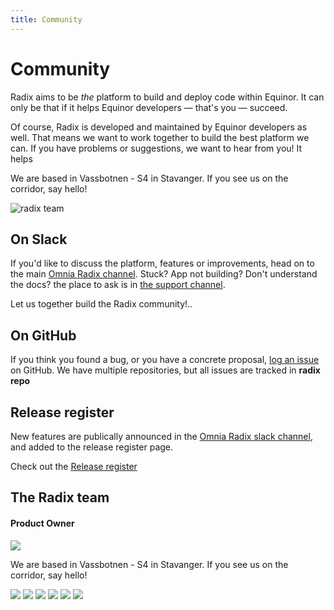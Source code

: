 ```yaml
---
title: Community
---
```


# Community

Radix aims to be _the_ platform to build and deploy code within Equinor. It can only be that if it helps Equinor developers — that's you — succeed.

Of course, Radix is developed and maintained by Equinor developers as well. That means we want to work together to build the best platform we can. If you have problems or suggestions, we want to hear from you! It helps

We are based in Vassbotnen - S4 in Stavanger. If you see us on the corridor, say hello!  

 ![radix team](../assets/images/Toppbilde2.png)

## On Slack

If you'd like to discuss the platform, features or improvements, head on to the main [Omnia Radix channel](https://equinor.slack.com/messages/C8U7XGGAJ). Stuck? App not building? Don't understand the docs? the place to ask is in [the support channel](https://equinor.slack.com/messages/CBKM6N2JY).

Let us together build the Radix community!..

## On GitHub

If you think you found a bug, or you have a concrete proposal, [log an issue](https://github.com/equinor/radix/issues) on GitHub. We have multiple repositories, but all issues are tracked in **radix repo** 

## Release register

New features are publically announced in the [Omnia Radix slack channel](https://equinor.slack.com/messages/C8U7XGGAJ), and added to the release register page.  

Check out the [Release register](../release/)

## The Radix team

#### Product Owner

<employee-list>
  <employee-card name="Atle Wilson" title="Product Owner" description="">
    <img src="@source/assets/images/radix-atle.jpg" />
  </employee-card>
</employee-list>

We are based in Vassbotnen - S4 in Stavanger. If you see us on the corridor, say hello!

<employee-list>
  <employee-card name="Richard Hagen" title="Developer">
    <img src="@source/assets/images/radix-richard.jpg" />
  </employee-card>
  <employee-card name="Svein-Petter Johnsen" title="Infrastructure">
    <img src="@source/assets/images/radix-svein-petter-johnsen.jpg" />
  </employee-card>
  <employee-card name="Sergey Smolnikov" title="Developer">
    <img src="@source/assets/images/radix-sergey-smolnikov.jpg" />
  </employee-card>
  <employee-card name="Nils Gustav Stråbø" title="Developer">
    <img src="@source/assets/images/radix-nils-gustav-strabo.jpg" />
  </employee-card>
  <employee-card name="Anneli Walla Aune" title="Infrastructure / Developer" description="Based in Trondheim">
    <img src="@source/assets/images/radix-anneli-aune.jpg" />
  </employee-card>
  <employee-card name="Elsa Mäyrä Irgens" title="Team Leader">
    <img src="@source/assets/images/radix-elsa-mayra-irgens.jpg" />
  </employee-card>
</employee-list>

